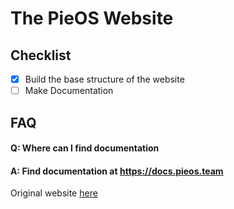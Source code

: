 # The PieOS Website

## Checklist
- [x] Build the base structure of the website
- [ ] Make Documentation

## FAQ

#### Q: Where can I find documentation
#### A: Find documentation at https://docs.pieos.team



Original website [here](https://www.pieos.team/old.index.html)
